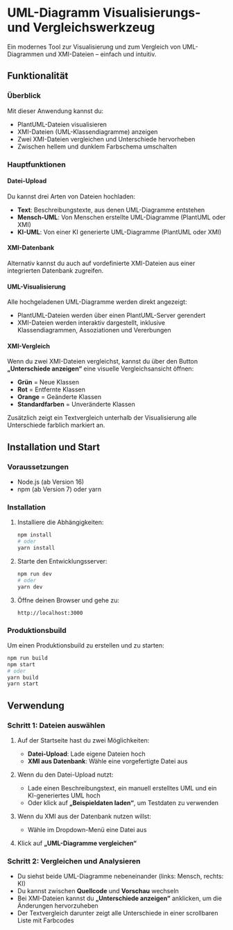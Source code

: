 # UML-Diagramm Visualisierungs- und Vergleichswerkzeug

Ein modernes Tool zur Visualisierung und zum Vergleich von UML-Diagrammen und XMI-Dateien – einfach und intuitiv.

## Funktionalität

### Überblick

Mit dieser Anwendung kannst du:

- PlantUML-Dateien visualisieren
- XMI-Dateien (UML-Klassendiagramme) anzeigen
- Zwei XMI-Dateien vergleichen und Unterschiede hervorheben
- Zwischen hellem und dunklem Farbschema umschalten

### Hauptfunktionen

#### Datei-Upload

Du kannst drei Arten von Dateien hochladen:

- **Text**: Beschreibungstexte, aus denen UML-Diagramme entstehen
- **Mensch-UML**: Von Menschen erstellte UML-Diagramme (PlantUML oder XMI)
- **KI-UML**: Von einer KI generierte UML-Diagramme (PlantUML oder XMI)

#### XMI-Datenbank

Alternativ kannst du auch auf vordefinierte XMI-Dateien aus einer integrierten Datenbank zugreifen.

#### UML-Visualisierung

Alle hochgeladenen UML-Diagramme werden direkt angezeigt:

- PlantUML-Dateien werden über einen PlantUML-Server gerendert
- XMI-Dateien werden interaktiv dargestellt, inklusive Klassendiagrammen, Assoziationen und Vererbungen

#### XMI-Vergleich

Wenn du zwei XMI-Dateien vergleichst, kannst du über den Button **„Unterschiede anzeigen“** eine visuelle Vergleichsansicht öffnen:

- **Grün** = Neue Klassen
- **Rot** = Entfernte Klassen
- **Orange** = Geänderte Klassen
- **Standardfarben** = Unveränderte Klassen

Zusätzlich zeigt ein Textvergleich unterhalb der Visualisierung alle Unterschiede farblich markiert an.

## Installation und Start

### Voraussetzungen

- Node.js (ab Version 16)
- npm (ab Version 7) oder yarn

### Installation

1. Installiere die Abhängigkeiten:

   ```bash
   npm install
   # oder
   yarn install
   ```

2. Starte den Entwicklungsserver:

   ```bash
   npm run dev
   # oder
   yarn dev
   ```

3. Öffne deinen Browser und gehe zu:
   ```
   http://localhost:3000
   ```

### Produktionsbuild

Um einen Produktionsbuild zu erstellen und zu starten:

```bash
npm run build
npm start
# oder
yarn build
yarn start
```

## Verwendung

### Schritt 1: Dateien auswählen

1. Auf der Startseite hast du zwei Möglichkeiten:

   - **Datei-Upload**: Lade eigene Dateien hoch
   - **XMI aus Datenbank**: Wähle eine vorgefertigte Datei aus

2. Wenn du den Datei-Upload nutzt:

   - Lade einen Beschreibungstext, ein manuell erstelltes UML und ein KI-generiertes UML hoch
   - Oder klick auf **„Beispieldaten laden“**, um Testdaten zu verwenden

3. Wenn du XMI aus der Datenbank nutzen willst:

   - Wähle im Dropdown-Menü eine Datei aus

4. Klick auf **„UML-Diagramme vergleichen“**

### Schritt 2: Vergleichen und Analysieren

- Du siehst beide UML-Diagramme nebeneinander (links: Mensch, rechts: KI)
- Du kannst zwischen **Quellcode** und **Vorschau** wechseln
- Bei XMI-Dateien kannst du **„Unterschiede anzeigen“** anklicken, um die Änderungen hervorzuheben
- Der Textvergleich darunter zeigt alle Unterschiede in einer scrollbaren Liste mit Farbcodes
